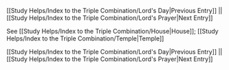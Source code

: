 [[Study Helps/Index to the Triple Combination/Lord's Day|Previous Entry]]  ||  [[Study Helps/Index to the Triple Combination/Lord's Prayer|Next Entry]]

 See [[Study Helps/Index to the Triple Combination/House|House]]; [[Study Helps/Index to the Triple Combination/Temple|Temple]]

[[Study Helps/Index to the Triple Combination/Lord's Day|Previous Entry]]  ||  [[Study Helps/Index to the Triple Combination/Lord's Prayer|Next Entry]]